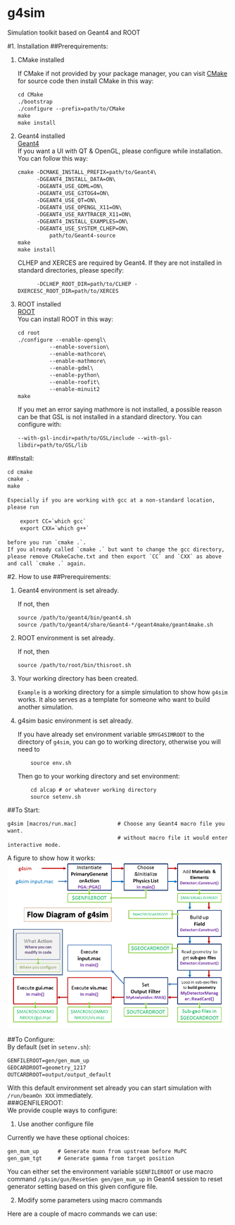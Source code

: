 g4sim
=====

Simulation toolkit based on Geant4 and ROOT 

#1. Installation
##Prerequirements:  
1.	CMake installed

	If CMake if not provided by your package manager, you can visit [CMake](http://www.cmake.org/) for source code then install CMake in this way:

		cd CMake
		./bootstrap
		./configure --prefix=path/to/CMake
		make
		make install
	
2.	Geant4 installed  
	[Geant4](http://geant4.cern.ch/)  
	If you want a UI with QT & OpenGL, please configure while installation.
	You can follow this way:

		cmake -DCMAKE_INSTALL_PREFIX=path/to/Geant4\
			  -DGEANT4_INSTALL_DATA=ON\
			  -DGEANT4_USE_GDML=ON\
			  -DGEANT4_USE_G3TOG4=ON\
			  -DGEANT4_USE_QT=ON\
			  -DGEANT4_USE_OPENGL_X11=ON\
			  -DGEANT4_USE_RAYTRACER_X11=ON\
			  -DGEANT4_INSTALL_EXAMPLES=ON\
			  -DGEANT4_USE_SYSTEM_CLHEP=ON\
	      		  path/to/Geant4-source
		make
		make install
	      
	CLHEP and XERCES are required by Geant4. If they are not installed in standard directories, please specify:

			  -DCLHEP_ROOT_DIR=path/to/CLHEP -DXERCESC_ROOT_DIR=path/to/XERCES
	      		  
3.	ROOT installed  
	[ROOT](http://root.cern.ch/drupal/)  
	You can install ROOT in this way:

		cd root
		./configure --enable-opengl\
		          --enable-soversion\
		          --enable-mathcore\
		          --enable-mathmore\
		          --enable-gdml\
		          --enable-python\
		          --enable-roofit\
		          --enable-minuit2
		make
		
	If you met an error saying mathmore is not installed, a possible reason can be that GSL is not installed in a standard directory. You can configure with:

		--with-gsl-incdir=path/to/GSL/include --with-gsl-libdir=path/to/GSL/lib

##Install:

	cd cmake
	cmake .
	make

	Especially if you are working with gcc at a non-standard location, please run 
	
		export CC=`which gcc`
		export CXX=`which g++`

	before you run `cmake .`.
	If you already called `cmake .` but want to change the gcc directory, please remove CMakeCache.txt and then export `CC` and `CXX` as above and call `cmake .` again.
	
#2. How to use
##Prerequirements:  
	
1. 	Geant4 environment is set already.

	If not, then  

		source /path/to/geant4/bin/geant4.sh
		source /path/to/geant4/share/Geant4-*/geant4make/geant4make.sh
	
2.	ROOT environment is set already.

	If not, then  

		source /path/to/root/bin/thisroot.sh

3.	Your working directory has been created.

	`Example` is a working directory for a simple simulation to show how `g4sim` works.
	It also serves as a template for someone who want to build another simulation.

4.	g4sim basic environment is set already.

	If you have already set environment variable `$MYG4SIMROOT` to the directory of `g4sim`,
	you can go to working directory,
	otherwise you will need to  

			source env.sh  
	Then go to your working directory and set environment:  

			cd alcap # or whatever working directory
			source setenv.sh

##To Start:  

	g4sim [macros/run.mac]             # Choose any Geant4 macro file you want.
	                                   # without macro file it would enter interactive mode.  
A figure to show how it works:  
![Flow Diagram](docs/FlowDiagram.png "Flow Diagram")  
	                                   
##To Configure:  
By default (set in `setenv.sh`):

	GENFILEROOT=gen/gen_mum_up
	GEOCARDROOT=geometry_1217
	OUTCARDROOT=output/output_default
	
With this default environment set already you can start simulation with `/run/beamOn XXX` immediately.  
###GENFILEROOT:  
We provide couple ways to configure:  

1.	Use another configure file  

Currently we have these optional choices:  

	gen_mum_up      # Generate muon from upstream before MuPC
	gen_gam_tgt     # Generate gamma from target position

You can either set the environment variable `$GENFILEROOT` or use macro command `/g4sim/gun/ResetGen gen/gen_mum_up` in Geant4 session to reset generator setting based on this given configure file.  

2.	Modify some parameters using macro commands

Here are a couple of macro commands we can use:

	
